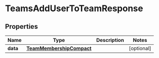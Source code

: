 

# TeamsAddUserToTeamResponse


## Properties

| Name | Type | Description | Notes |
|------------ | ------------- | ------------- | -------------|
|**data** | [**TeamMembershipCompact**](TeamMembershipCompact.md) |  |  [optional] |



